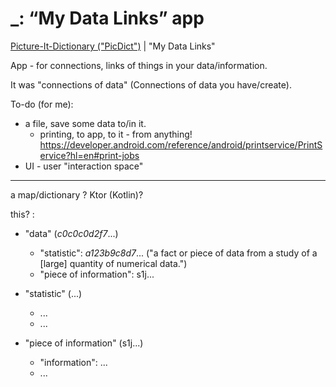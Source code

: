# \_: “My Data Links” app
[Picture-It-Dictionary ("PicDict")](Picture-It-Dictionary.md) \| "My Data Links"

App - for connections, links of things in your data/information.

It was "connections of data" (Connections of data you have/create).

To-do (for me):
 - a file, save some data to/in it.
   - printing, to app, to it - from anything!
   https://developer.android.com/reference/android/printservice/PrintService?hl=en#print-jobs
 - UI - user "interaction space"

***

a map/dictionary ? Ktor (Kotlin)?

this? :
- "data" (*c0c0c0d2f7*...)
   - "statistic": *a123b9c8d7*... ("a fact or piece of data from a study of a \[large] quantity of numerical data.")
   - "piece of information": s1j...

 - "statistic" (...)
   - ...
   - ...

 - "piece of information" (s1j...)
   - "information": ...
   - ...